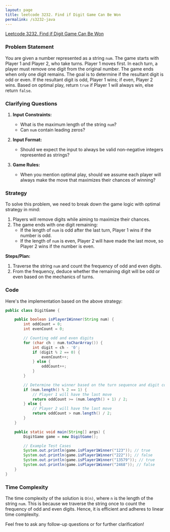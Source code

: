 ```yaml
---
layout: page
title: leetcode 3232. Find if Digit Game Can Be Won
permalink: /s3232-java
---
```

[Leetcode 3232. Find if Digit Game Can Be Won](https://algoadvance.github.io/algoadvance/l3232)
### Problem Statement

You are given a number represented as a string `num`. The game starts with Player 1 and Player 2, who take turns. Player 1 moves first. In each turn, a player must remove one digit from the original number. The game ends when only one digit remains. The goal is to determine if the resultant digit is odd or even. If the resultant digit is odd, Player 1 wins; if even, Player 2 wins. Based on optimal play, return `true` if Player 1 will always win, else return `false`.

### Clarifying Questions

1. **Input Constraints:**
   - What is the maximum length of the string `num`?
   - Can `num` contain leading zeros?

2. **Input Format:**
   - Should we expect the input to always be valid non-negative integers represented as strings?

3. **Game Rules:**
   - When you mention optimal play, should we assume each player will always make the move that maximizes their chances of winning?

### Strategy

To solve this problem, we need to break down the game logic with optimal strategy in mind:
1. Players will remove digits while aiming to maximize their chances.
2. The game ends with one digit remaining:
   - If the length of `num` is odd after the last turn, Player 1 wins if the number is odd.
   - If the length of `num` is even, Player 2 will have made the last move, so Player 2 wins if the number is even.

**Steps/Plan:**
1. Traverse the string `num` and count the frequency of odd and even digits.
2. From the frequency, deduce whether the remaining digit will be odd or even based on the mechanics of turns.

### Code

Here's the implementation based on the above strategy:

```java
public class DigitGame {

    public boolean isPlayer1Winner(String num) {
        int oddCount = 0;
        int evenCount = 0;

        // Counting odd and even digits
        for (char ch : num.toCharArray()) {
            int digit = ch - '0';
            if (digit % 2 == 0) {
                evenCount++;
            } else {
                oddCount++;
            }
        }

        // Determine the winner based on the turn sequence and digit counts
        if (num.length() % 2 == 1) {
            // Player 1 will have the last move
            return oddCount >= (num.length() + 1) / 2;
        } else {
            // Player 2 will have the last move
            return oddCount > num.length() / 2;
        }
    }

    public static void main(String[] args) {
        DigitGame game = new DigitGame();

        // Example Test Cases
        System.out.println(game.isPlayer1Winner("123")); // true
        System.out.println(game.isPlayer1Winner("222")); // false
        System.out.println(game.isPlayer1Winner("13579")); // true
        System.out.println(game.isPlayer1Winner("2468")); // false
    }
}
```

### Time Complexity

The time complexity of the solution is `O(n)`, where `n` is the length of the string `num`. This is because we traverse the string once to count the frequency of odd and even digits. Hence, it is efficient and adheres to linear time complexity.

Feel free to ask any follow-up questions or for further clarification!